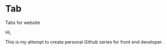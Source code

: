 # Tab
Tabs for website

Hi,

This is my attempt to create personal Github series for front end developer.
